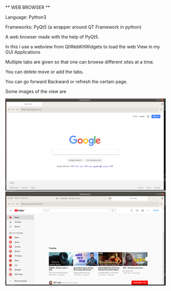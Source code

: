 
** WEB BROWSER ** 

Language: Python3

Frameworks: PyQt5 (a wrapper around QT Framework in python)

A web browser made with the help of PyQt5.

In this i use a webview from QtWebKitWidgets to load the web View in my GUI Applications

Multiple tabs are given so that one can browse different sites at a time.

You can delete move or add the tabs.

You can go forward Backward or refresh the certain page.

Some images of the view are

![alt text](Images/1.png)
![alt text](Images/2.png)


